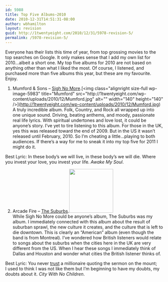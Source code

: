 ```yaml
---
id: 5988
title: Top Five Albums—2010
date: 2010-12-31T14:51:31-08:00
author: wbhamilton
layout: revision
guid: http://1twentyeight.com/2010/12/31/5978-revision-5/
permalink: /5978-revision-5/
---
```

Everyone has their lists this time of year, from top grossing movies to the top searches on Google. It only makes sense that I add my own list for 2010&#8230;albeit a short one. My top five albums for 2010 are not based on anything other than what I liked the most. Of course, I listened, and purchased more than five albums this year, but these are my favourite. Enjoy.

1. Mumford & Sons &#8211; [Sigh No More](http://www.amazon.com/gp/product/B0038BBA4I?ie=UTF8&tag=1twentyeight-20&linkCode=as2&camp=1789&creative=390957&creativeASIN=B0038BBA4I").[<img class="alignright size-full wp-image-5983" title="Mumford" src="http://1twentyeight.com/wp-content/uploads/2010/12/Mumford.jpg" alt="" width="140" height="140" />](http://1twentyeight.com/wp-content/uploads/2010/12/Mumford.jpg)  
A truly incredible album. Folk, Country, and Rock all wrapped up into one unique sound. Driving, beating anthems, and moody, passionate real life lyrics. With spiritual undertones and love lost, it could be anyone&#8217;s story. I&#8217;ve yet to tire listening to this album. For those in the UK, yes this was released toward the end of 2009. But in the US it wasn&#8217;t released until February, 2010. So I&#8217;m cheating a little&#8230;playing to both audiences. If there&#8217;s a way for me to sneak it into my top five for 2011 I might do it.

Best Lyric: In these body&#8217;s we will live, in these body&#8217;s we will die. Where you invest your love, you invest your life. _Awake My Soul_.

2. Arcade Fire &#8211; [The Suburbs](http://www.amazon.com/gp/product/B003X73QA8?ie=UTF8&tag=1twentyeight-20&linkCode=as2&camp=1789&creative=390957&creativeASIN=B003X73QA8).[<img class="alignright size-full wp-image-5980" title="ArcadeFire" src="http://1twentyeight.com/wp-content/uploads/2010/12/ArcadeFire.jpg" alt="" width="140" height="140" />](http://1twentyeight.com/wp-content/uploads/2010/12/ArcadeFire.jpg)  
While Sigh No More could be anyone&#8217;s album, The Suburbs was my album. I immediately connected with this album about the result of suburban sprawl, the new culture it creates, and the culture that is left to die downtown. This is clearly an &#8220;American&#8221; album (even though the band is from Montreal). I&#8217;ve wondered how British listeners would relate to songs about the suburbs when the cities here in the UK are very different from the US. When I hear these songs I immediately think of Dallas and Houston and wonder what cities the British listener thinks of.

Best Lyric: You never <a href="http://lyrics.wikia.com/Arcade_Fire:City_With_No_Children#" target="_blank">trust</a> a millionaire quoting the sermon on the mount;  
I used to think I was not like them but I&#8217;m beginning to have my doubts, my doubts about it. _City With No Children_.